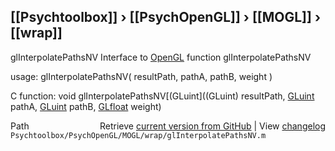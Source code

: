 ## [[Psychtoolbox]] &#8250; [[PsychOpenGL]] &#8250; [[MOGL]] &#8250; [[wrap]]

glInterpolatePathsNV  Interface to [OpenGL](OpenGL) function glInterpolatePathsNV  
  
usage:  glInterpolatePathsNV( resultPath, pathA, pathB, weight )  
  
C function:  void glInterpolatePathsNV[(GLuint]((GLuint) resultPath, [GLuint](GLuint) pathA, [GLuint](GLuint) pathB, [GLfloat](GLfloat) weight)  




<div class="code_header" style="text-align:right;">
  <span style="float:left;">Path&nbsp;&nbsp;</span> <span class="counter">Retrieve <a href=
  "https://raw.github.com/Psychtoolbox-3/Psychtoolbox-3/beta/Psychtoolbox/PsychOpenGL/MOGL/wrap/glInterpolatePathsNV.m">current version from GitHub</a> | View <a href=
  "https://github.com/Psychtoolbox-3/Psychtoolbox-3/commits/beta/Psychtoolbox/PsychOpenGL/MOGL/wrap/glInterpolatePathsNV.m">changelog</a></span>
</div>
<div class="code">
  <code>Psychtoolbox/PsychOpenGL/MOGL/wrap/glInterpolatePathsNV.m</code>
</div>

